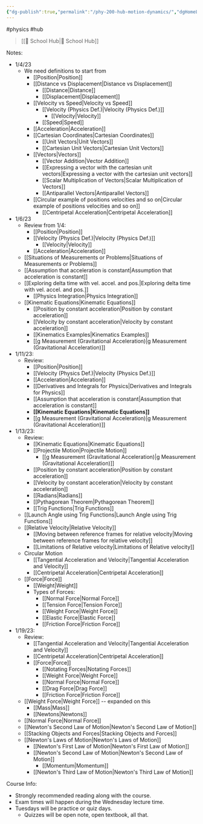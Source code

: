 ```yaml
---
{"dg-publish":true,"permalink":"/phy-200-hub-motion-dynamics/","dgHomeLink":true,"dgPassFrontmatter":false,"dgShowLocalGraph":true}
---
```


#physics #hub 
> [[🏫 School Hub|🏫 School Hub]]

Notes:
- 1/4/23
	- We need definitions to start from
		- [[Position|Position]]
		- [[Distance vs Displacement|Distance vs Displacement]]
			- [[Distance|Distance]]
			- [[Displacement|Displacement]]
		- [[Velocity vs Speed|Velocity vs Speed]]
			- [[Velocity (Physics Def.)|Velocity (Physics Def.)]]
				- [[Velocity|Velocity]]
			- [[Speed|Speed]]
		- [[Acceleration|Acceleration]]
		- [[Cartesian Coordinates|Cartesian Coordinates]]
			- [[Unit Vectors|Unit Vectors]]
			- [[Cartesian Unit Vectors|Cartesian Unit Vectors]]
		- [[Vectors|Vectors]]
			- [[Vector Addition|Vector Addition]]
			- [[Expressing a vector with the cartesian unit vectors|Expressing a vector with the cartesian unit vectors]]
			- [[Scalar Multiplication of Vectors|Scalar Multiplication of Vectors]]
			- [[Antiparallel Vectors|Antiparallel Vectors]]
		- [[Circular example of positions velocities and so on|Circular example of positions velocities and so on]]
			- [[Centripetal Acceleration|Centripetal Acceleration]]
- 1/6/23
	- Review from 1/4:
		- [[Position|Position]]
		- [[Velocity (Physics Def.)|Velocity (Physics Def.)]]
			- [[Velocity|Velocity]]
		- [[Acceleration|Acceleration]]
	- [[Situations of Measurements or Problems|Situations of Measurements or Problems]]
	- [[Assumption that acceleration is constant|Assumption that acceleration is constant]]
	- [[Exploring delta time with vel. accel. and pos.|Exploring delta time with vel. accel. and pos.]]
		- [[Physics Integration|Physics Integration]]
	- [[Kinematic Equations|Kinematic Equations]]
		- [[Position by constant acceleration|Position by constant acceleration]]
		- [[Velocity by constant acceleration|Velocity by constant acceleration]]
		- [[Kinematics Examples|Kinematics Examples]]
		- [[g Measurement (Gravitational Acceleration)|g Measurement (Gravitational Acceleration)]]
- 1/11/23:
	- Review:
		- [[Position|Position]]
		- [[Velocity (Physics Def.)|Velocity (Physics Def.)]]
		- [[Acceleration|Acceleration]]
		- [[Derivatives and Integrals for Physics|Derivatives and Integrals for Physics]]
		- [[Assumption that acceleration is constant|Assumption that acceleration is constant]]
		- **[[Kinematic Equations|Kinematic Equations]]**
		- [[g Measurement (Gravitational Acceleration)|g Measurement (Gravitational Acceleration)]]
- 1/13/23:
	- Review:
		- [[Kinematic Equations|Kinematic Equations]]
		- [[Projectile Motion|Projectile Motion]]
			- [[g Measurement (Gravitational Acceleration)|g Measurement (Gravitational Acceleration)]]
		- [[Position by constant acceleration|Position by constant acceleration]]
		- [[Velocity by constant acceleration|Velocity by constant acceleration]]
		- [[Radians|Radians]]
		- [[Pythagorean Theorem|Pythagorean Theorem]]
		- [[Trig Functions|Trig Functions]]
	- [[Launch Angle using Trig Functions|Launch Angle using Trig Functions]]
	- [[Relative Velocity|Relative Velocity]]
		- [[Moving between reference frames for relative velocity|Moving between reference frames for relative velocity]]
		- [[Limitations of Relative velocity|Limitations of Relative velocity]]
	- Circular Motion
		- [[Tangential Acceleration and Velocity|Tangential Acceleration and Velocity]]
		- [[Centripetal Acceleration|Centripetal Acceleration]]
	- [[Force|Force]]
		- [[Weight|Weight]]
		- Types of Forces:
			- [[Normal Force|Normal Force]]
			- [[Tension Force|Tension Force]]
			- [[Weight Force|Weight Force]]
			- [[Elastic Force|Elastic Force]]
			- [[Friction Force|Friction Force]]
- 1/19/23:
	- Review:
		- [[Tangential Acceleration and Velocity|Tangential Acceleration and Velocity]]
		- [[Centripetal Acceleration|Centripetal Acceleration]]
		- [[Force|Force]]
			- [[Notating Forces|Notating Forces]]
			- [[Weight Force|Weight Force]]
			- [[Normal Force|Normal Force]]
			- [[Drag Force|Drag Force]]
			- [[Friction Force|Friction Force]]
	- [[Weight Force|Weight Force]] -- expanded on this
		- [[Mass|Mass]]
		- [[Newtons|Newtons]]
	- [[Normal Force|Normal Force]]
	- [[Newton's Second Law of Motion|Newton's Second Law of Motion]]
	- [[Stacking Objects and Forces|Stacking Objects and Forces]]
	- [[Newton's Laws of Motion|Newton's Laws of Motion]]
		- [[Newton's First Law of Motion|Newton's First Law of Motion]]
		- [[Newton's Second Law of Motion|Newton's Second Law of Motion]]
			- [[Momentum|Momentum]]
		- [[Newton's Third Law of Motion|Newton's Third Law of Motion]]

Course Info:
- Strongly recommended reading along with the course.
- Exam times will happen during the Wednesday lecture time.
- Tuesdays will be practice or quiz days.
	- Quizzes will be open note, open textbook, all that.